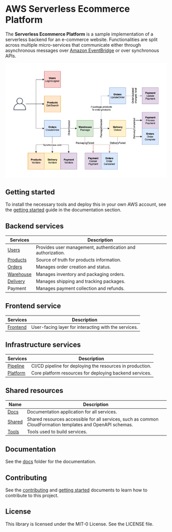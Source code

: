 AWS Serverless Ecommerce Platform
=================================

The __Serverless Ecommerce Platform__ is a sample implementation of a serverless backend for an e-commerce website. Functionalities are split across multiple micro-services that communicate either through asynchronous messages over [Amazon EventBridge](https://aws.amazon.com/eventbridge/) or over synchronous APIs.

<p align="center">
  <img src="docs/images/flow.png" alt="High-level flow across microservices"/>
</p>

## Getting started

To install the necessary tools and deploy this in your own AWS account, see the [getting started](docs/getting_started.md) guide in the documentation section.

## Backend services

|  Services  | Description                               |
|------------|-------------------------------------------|
| [Users](users/) | Provides user management, authentication and authorization. |
| [Products](products/) | Source of truth for products information. |
| [Orders](orders/) | Manages order creation and status. |
| [Warehouse](warehouse/) | Manages inventory and packaging orders. |
| [Delivery](delivery/) | Manages shipping and tracking packages. |
| Payment | Manages payment collection and refunds. |

## Frontend service

|  Services  | Description                               |
|------------|-------------------------------------------|
| [Frontend](frontend/) | User-facing layer for interacting with the services. |

## Infrastructure services

|  Services  | Description                               |
|------------|-------------------------------------------|
| [Pipeline](pipeline/) | CI/CD pipeline for deploying the resources in production. |
| [Platform](platform/) | Core platform resources for deploying backend services. |

## Shared resources

| Name       | Description                               |
|------------|-------------------------------------------|
| [Docs](docs/) | Documentation application for all services. |
| [Shared](shared/) | Shared resources accessible for all services, such as common CloudFormation templates and OpenAPI schemas. |
| [Tools](tools/) | Tools used to build services.             |


## Documentation

See the [docs](docs/) folder for the documentation.

## Contributing

See the [contributing](CONTRIBUTING.md) and [getting started](docs/getting_started.md) documents to learn how to contribute to this project.

## License

This library is licensed under the MIT-0 License. See the LICENSE file.
